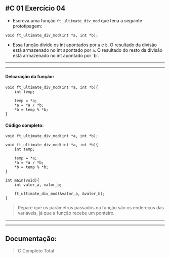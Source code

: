 #C 01 Exercício 04
---
- Escreva uma função `ft_ultimate_div_mod` que tena a seguinte prototipagem:
```
void ft_ultimate_div_mod(int *a, int *b);
```
- Essa função divide os int apontados por `a` e `b`.
    O resultado da divisão está armazenado no int apontado por `a`.
    O resultado do resto da divisão está armazenado no int apontado por `b´.

---
---

#### Delcaração da função:
    void ft_ultimate_div_mod(int *a, int *b){
        int temp;

        temp = *a;
        *a = *a / *b;
        *b = temp % *b;
    }

#### Código completo:
    void ft_ultimate_div_mod(int *a, int *b);

    void ft_ultimate_div_mod(int *a, int *b){
        int temp;

        temp = *a;
        *a = *a / *b;
        *b = temp % *b;
    }

    int main(void){
        int valor_a, valor_b;

        ft_ultimate_div_mod(&valor_a, &valor_b);
    }

> Repare que os parâmetros passados na função são os endereços das variáveis, já que a função recebe um ponteiro.

---
---

## Documentação:
> C Completo Total
